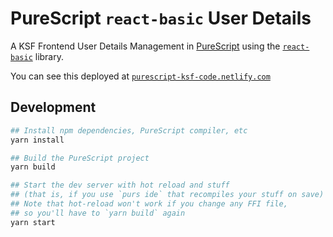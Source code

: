 # PureScript `react-basic` User Details

A KSF Frontend User Details Management in [PureScript](http://www.purescript.org/) using the [`react-basic`](https://github.com/joelmccracken/purescript-react-basic) library.

You can see this deployed at [`purescript-ksf-code.netlify.com`](https://purescript-ksf-code.netlify.com/)

## Development

```bash
## Install npm dependencies, PureScript compiler, etc
yarn install

## Build the PureScript project
yarn build

## Start the dev server with hot reload and stuff
## (that is, if you use `purs ide` that recompiles your stuff on save)
## Note that hot-reload won't work if you change any FFI file,
## so you'll have to `yarn build` again
yarn start
```
